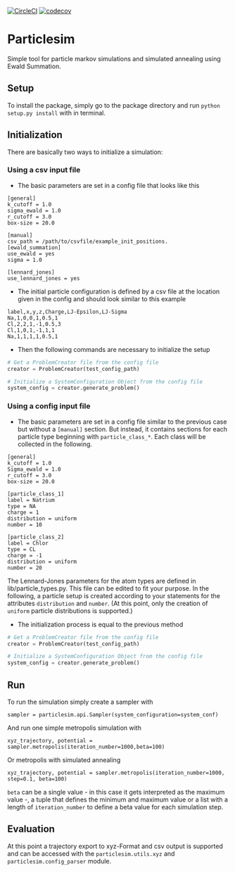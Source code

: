 [![CircleCI](https://circleci.com/gh/maqnius/compscie-mc/tree/master.svg?style=svg)](https://circleci.com/gh/maqnius/compscie-mc/tree/master)
[![codecov](https://codecov.io/gh/maqnius/compscie-mc/branch/master/graph/badge.svg)](https://codecov.io/gh/maqnius/compscie-mc/)


# Particlesim
Simple tool for particle markov simulations and simulated annealing using Ewald Summation.

## Setup

To install the package, simply go to the package directory and 
run `python setup.py install` with in terminal.

## Initialization
There are basically two ways to initialize a simulation:

### Using a csv input file
+ The basic parameters are set in a config file that looks like this

```
[general]
k_cutoff = 1.0
sigma_ewald = 1.0
r_cutoff = 3.0
box-size = 20.0

[manual]
csv_path = /path/to/csvfile/example_init_positions.
[ewald_summation]
use_ewald = yes
sigma = 1.0

[lennard_jones]
use_lennard_jones = yes

```


+ The initial particle configuration is defined by a csv file at the location given in the config and should look similar to this example


```
label,x,y,z,Charge,LJ-Epsilon,LJ-Sigma
Na,1,0,0,1,0.5,1
Cl,2,2,1,-1,0.5,3
Cl,1,0,1,-1,1,1
Na,1,1,1,1,0.5,1

```

+ Then the following commands are necessary to initialize the setup

```python
# Get a ProblemCreator file from the config file
creator = ProblemCreator(test_config_path)

# Initialize a SystemConfiguration Object from the config file
system_config = creator.generate_problem()
```

### Using a config input file

+ The basic parameters are set in a config file similar to the previous case but without a `[manual]` section.
But instead, it contains sections for each particle type beginning with `particle_class_*`. Each class will be collected in the following.

```
[general]
k_cutoff = 1.0
Sigma_ewald = 1.0
r_cutoff = 3.0
box-size = 20.0

[particle_class_1]
label = Natrium
type = NA
charge = 1
distribution = uniform
number = 10

[particle_class_2]
label = Chlor
type = CL
charge = -1
distribution = uniform
number = 20

```

The Lennard-Jones parameters for the atom types are defined in lib/particle_types.py. This file can be edited to fit your
purpose. In the following, a particle setup is created according to your statements for the attributes `distribution` and `number`.
(At this point, only the creation of `uniform` particle distributions is supported.)

+ The initialization process is equal to the previous method

```python
# Get a ProblemCreator file from the config file
creator = ProblemCreator(test_config_path)

# Initialize a SystemConfiguration Object from the config file
system_config = creator.generate_problem()
```

## Run

To run the simulation simply create a sampler with
```
sampler = particlesim.api.Sampler(system_configuration=system_conf)
```

And run one simple metropolis simulation with
```
xyz_trajectory, potential = sampler.metropolis(iteration_number=1000,beta=100)

```

Or metropolis with simulated annealing
```
xyz_trajectory, potential = sampler.metropolis(iteration_number=1000, step=0.1, beta=100)
```

`beta` can be a single value - in this case it gets interpreted as the maximum value -,
a tuple that defines the minimum and maximum value or a list with a length of `iteration_number` to define
a beta value for each simulation step.

## Evaluation
At this point a trajectory export to xyz-Format and csv output is supported and can be accessed with the `particlesim.utils.xyz`
and `particlesim.config_parser` module.
